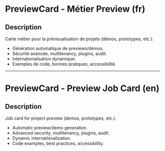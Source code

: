 # PreviewCard - Métier Preview (fr)

## Description
Carte métier pour la prévisualisation de projets (démos, prototypes, etc.).

- Génération automatique de previews/démos.
- Sécurité avancée, multitenancy, plugins, audit.
- Internationalisation dynamique.
- Exemples de code, bonnes pratiques, accessibilité.

---

# PreviewCard - Preview Job Card (en)

## Description
Job card for project preview (demos, prototypes, etc.).

- Automatic preview/demo generation.
- Advanced security, multitenancy, plugins, audit.
- Dynamic internationalization.
- Code examples, best practices, accessibility.

